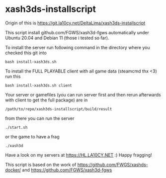 # xash3ds-installscript

Origin of this is https://git.la10cy.net/DeltaLima/xash3ds-installscript

This script install github.com/FGWS/xash3d-fgws automatically under Ubuntu 20.04 and Debian 11 (those i tested so far).

To install the server run following command in the directory where you checked this git into
```
bash install-xash3ds.sh
```

To install the FULL PLAYABLE client with all game data (steamcmd thx <3) run this
```
bash install-xash3ds.sh client
```

Your server or gamefiles (you can run server first and then rerun afterwards with client to get the full package) are in
```
/path/to/repo/xash3ds-installscript/build/result
```

from there you can run the server 
```
./start.sh
```

or the game to have a frag
```
./xash3d
```

Have a look on my servers at https://HL.LA10CY.NET :) Happy fragging!

This script is based on the work of https://github.com/FWGS/xashds-docker/ and https://github.com/FGWS/xash3d-fgws
